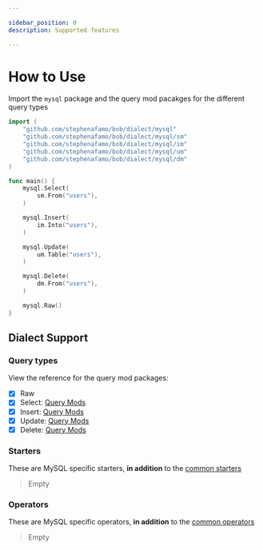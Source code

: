 ```yaml
---

sidebar_position: 0
description: Supported features

---
```


# How to Use

Import the `mysql` package and the query mod pacakges for the different query types

```go
import (
    "github.com/stephenafamo/bob/dialect/mysql"
    "github.com/stephenafamo/bob/dialect/mysql/sm"
    "github.com/stephenafamo/bob/dialect/mysql/im"
    "github.com/stephenafamo/bob/dialect/mysql/um"
    "github.com/stephenafamo/bob/dialect/mysql/dm"
)

func main() {
    mysql.Select(
        sm.From("users"),
    )

    mysql.Insert(
        im.Into("users"),
    )

    mysql.Update(
        um.Table("users"),
    )

    mysql.Delete(
        dm.From("users"),
    )

    mysql.Raw()
}
```

## Dialect Support

### Query types

View the reference for the query mod packages:

* [X] Raw
* [X] Select: [Query Mods](https://pkg.go.dev/github.com/stephenafamo/bob/dialect/mysql/sm)
* [X] Insert: [Query Mods](https://pkg.go.dev/github.com/stephenafamo/bob/dialect/mysql/im)
* [X] Update: [Query Mods](https://pkg.go.dev/github.com/stephenafamo/bob/dialect/mysql/um)
* [X] Delete: [Query Mods](https://pkg.go.dev/github.com/stephenafamo/bob/dialect/mysql/dm)

### Starters

These are MySQL specific starters, **in addition** to the [common starters](../starters)

> Empty

### Operators

These are MySQL specific operators, **in addition** to the [common operators](../operators)

> Empty
